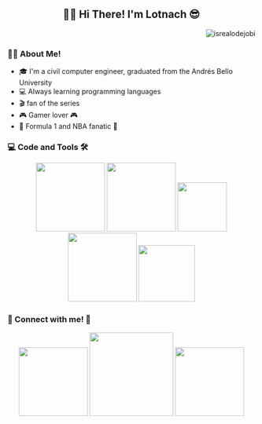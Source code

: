 <!-- Heading -->
<h2 align="center">👨‍💻 Hi There! I'm Lotnach 😎</h2>

<!-- visitas perfil -->
<p align="right"> <img src="https://komarev.com/ghpvc/?username=Lotnach&label=Profile+Views&color=lightgrey&style=flat" alt="isrealodejobi" />
</p>

<!-- Sobre mi -->
### 👨‍💻 About Me! 
- 🎓 I'm a civil computer engineer, graduated from the Andrés Bello University
- 💻 Always learning programming languages
- 🎬 fan of the series 
- 🎮 Gamer lover 🎮
- 🏁 Formula 1 and NBA fanatic 🏀

<!-- tools -->
<h3>💻 Code and Tools 🛠</h3>
<p align = "center">
    <!-- python -->
    <a><img src="https://img.shields.io/badge/-Python-blue%3F?style=social&logo=python" width="140"></a>
    <!-- django -->
    <a><img src="https://img.shields.io/badge/-Django-blue%3F?style=social&logo=django" width="140"></a>
    <!-- Git -->
    <a><img src="https://img.shields.io/badge/-Git-blue%3F?style=social&logo=Git" width="100"></a>
    <!-- MySql -->
    <a><img src="https://img.shields.io/badge/-MySQL-blue%3F?style=social&logo=MySql" width="140"></a>
    <!-- Visual Studio Code -->
    <a><img src="https://img.shields.io/badge/-VSC-blue%3F?style=social&logo=visualstudiocode" width="115"></a>
</p>

<!-- contacto -->
<h3>👋 Connect with me! 📳</h3>
<p align = "center">    
    <!-- Linked in -->
    <a href="https://www.linkedin.com/in/lotnach/"><img src="https://img.shields.io/badge/-Lotnach-blue%3F?logo=linkedin&labelColor=blue&color=white" width="140"></a>
    <!-- twitter -->
    <a href="https://twitter.com/Lotnach01"><img src="https://img.shields.io/badge/-Lotnach01-blue%3F?logo=X&labelColor=black&color=white" width="170"></a>
    <!-- GitHub -->
    <a href="https://github.com/Lotnach"><img src="https://img.shields.io/badge/-Lotnach-blue%3F?logo=GitHub&labelColor=grey&color=white" width="140"></a>
</p>